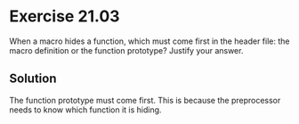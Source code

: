 # Exercise 21.03

When a macro hides a function, which must come first in the header file: the
macro definition or the function prototype? Justify your answer.

## Solution

The function prototype must come first. This is because the preprocessor needs
to know which function it is hiding.
